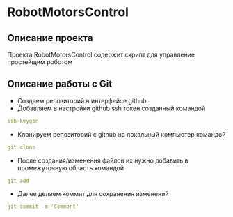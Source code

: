 #  RobotMotorsControl

## Описание проекта

Проекта RobotMotorsControl содержит скрипт для управление простейщим роботом

## Описание работы с Git


- Создаем репозиторий в интерфейсе github.
- Добавляем в настройки github ssh токен созданный командой 
```yaml 
ssh-keygen
```
- Клонируем репозиторий с github на локальный компьютер командой
```yaml 
git clone
```
- После создания/изменения файлов их нужно добавить в промежуточную область командой 
```yaml 
git add
```
- Далее делаем коммит для сохранения изменений
```yaml 
git commit -m 'Comment'
```

